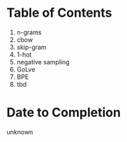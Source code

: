 # Table of Contents

1. n-grams
2. cbow
3. skip-gram
4. 1-hot 
5. negative sampling
6. GoLve
7. BPE
8. tbd

# Date to Completion
unknown
